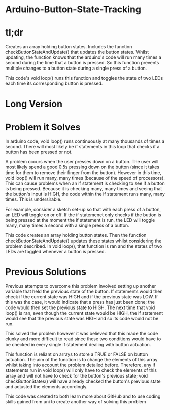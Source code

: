 # Arduino-Button-State-Tracking
# tl;dr
Creates an array holding button states. Includes the function checkButtonStateAndUpdate() that updates the button states. Whilst updating, the function knows that the arduino's code will run many times a second during the time that a button is pressed. So this function prevents multiple changes to a button state during a single press of a button.

This code's void loop() runs this function and toggles the state of two LEDs each time its corresponding button is pressed.

# Long Version
# Problem it Solves
In arduino code, void loop() runs continuously at many thousands of times a second. There will most likely be if statements in this loop that checks if a button has been pressed or not. 

A problem occurs when the user presses down on a button. The user will most likely spend a good 0.5s pressing down on the button (since it takes time for them to remove their finger from the button). However in this time, void loop() will run many, many times (because of the speed of processors). This can cause problems when an if statement is checking to see if a button is being pressed. Because it is checking many, many times and seeing that the button's input is HIGH, the code within the if statement runs many, many times. This is undersirable.

For example, consider a sketch set-up so that with each press of a button, an LED will toggle on or off. If the if statemenet only checks if the button is being pressed at the moment the if statement is run, the LED will toggle many, many times a second with a single press of a button.

This code creates an array holding button states. Then the function checkButtonStateAndUpdate() updates these states whilst considering the problem described. In void loop(), that function is ran and the states of two LEDs are toggled whenever a button is pressed.

# Previous Solutions
Previous attempts to overcome this problem involved setting up another variable that held the previous state of the button. If statements would then check if the current state was HIGH and if the previous state was LOW. If this was the case, it would indicate that a press has just been done; the code would then set the previous state to HIGH. The next time that void loop() is ran, even though the current state would be HIGH, the if statement would see that the previous state was HIGH and so its code would not be run.

This solved the problem however it was believed that this made the code clunky and more difficult to read since these two conditions would have to be checked in every single if statement dealing with button actuation.

This function is reliant on arrays to store a TRUE or FALSE on button actuation. The aim of the function is to change the elements of this array whilst taking into account the problem detailed before. Therefore, any if statements run in void loop() will only have to check the elements of this array and will not have to check for the button's previous state; void checkButtonStates() will have already checked the button's previous state and adjusted the elements accordingly.

This code was created to both learn more about GitHub and to use coding skills gained from uni to create another way of solving this problem

